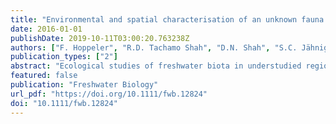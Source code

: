 ```yaml
---
title: "Environmental and spatial characterisation of an unknown fauna using DNA sequencing - an example with Himalayan Hydropsychidae (Insecta: Trichoptera)"
date: 2016-01-01
publishDate: 2019-10-11T03:00:20.763238Z
authors: ["F. Hoppeler", "R.D. Tachamo Shah", "D.N. Shah", "S.C. Jähnig", "J. D. Tonkin", "S. Sharma", "S.U. Pauls"]
publication_types: ["2"]
abstract: "Ecological studies of freshwater biota in understudied regions are often obstructed by poor taxonomic knowledge. We posit that molecular tools can help alleviate this issue and present an example where we combined molecular tools, environmental data and ecological statistics to investigate the distribution and community ecology of an unknown fauna of hydropsychid caddisflies along altitudinal gradients in four Himalayan river systems of Central and Eastern Nepal. A total of 484 larval specimens from 34 tributaries were examined. Phylogenetic analysis of the mitochondrial cytochrome c oxidase I (COI) and the nuclear ribosomal RNA 28S were used to delineate molecular operational taxonomic units (MOTUs) applying three analytical methods: general mixed Yule-coalescent (GMYC) model, Automatic Barcode Gap Discovery (ABGD) and Bayesian Phylogenetics and Phylogeography (BPP). Spatial distributional patterns and potential differences in ecological niches among MOTUs were statistically tested using regression and correlation approaches. Further, we examined the data for signs of non-random structure in MOTU communities. MOTU diversity within the family of Hydropsychidae was generally high but varied across evaluated gene fragments and slightly among delineation methods. Yet, the subsequent evaluation of environmental and spatial drivers and resulting distributional patterns were highly consistent among the different MOTU estimates. Within each river system, we found community composition varied greatly along the altitudinal gradients, with many MOTUs associated with specific altitudinal ranges. Prevalent MOTU turnover at the river system scale indicated high $β$-diversity in the hydropsychid community leading to high degrees of regional endemism. In the Langtang river system, we found fewer MOTU co-occurrences than expected by chance. These results highlight the utility of DNA-based approaches using variable genetic markers (mitochondrial or ribosomal nuclear) for primary biodiversity assessment of poorly studied groups or regions. Our study further shows that DNA-based biodiversity measures are suitable for downstream applications, such as exploring fundamental questions in stream ecology."
featured: false
publication: "Freshwater Biology"
url_pdf: "https://doi.org/10.1111/fwb.12824"
doi: "10.1111/fwb.12824"
---
```


